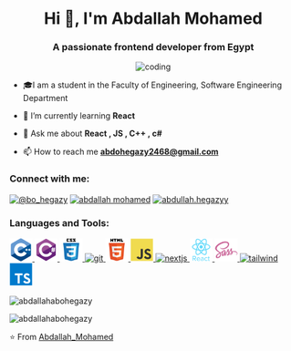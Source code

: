 
<h1 align="center">Hi 👋, I'm Abdallah Mohamed</h1>
<h3 align="center">A passionate frontend developer from Egypt</h3>

  <p align="center">
<img src="https://user-images.githubusercontent.com/10498744/210012254-234538ff-d198-48aa-8964-37e6fd45d227.gif"  width="400px" alt="coding"/>
</p>
  
- 🎓I am a student in the Faculty of Engineering, Software Engineering Department

- 🌱 I’m currently learning **React**

- 💬 Ask me about **React , JS , C++ , c#**

- 📫 How to reach me **abdohegazy2468@gmail.com**




<h3 align="left">Connect with me:</h3>
<p align="left">
<a href="https://twitter.com/@bo_hegazy" target="blank"><img align="center" src="https://raw.githubusercontent.com/rahuldkjain/github-profile-readme-generator/master/src/images/icons/Social/twitter.svg" alt="@bo_hegazy" height="30" width="40" /></a>
<a href="https://linkedin.com/in/abdallah mohamed" target="blank"><img align="center" src="https://raw.githubusercontent.com/rahuldkjain/github-profile-readme-generator/master/src/images/icons/Social/linked-in-alt.svg" alt="abdallah mohamed" height="30" width="40" /></a>
<a href="https://instagram.com/abdullah.hegazyy" target="blank"><img align="center" src="https://raw.githubusercontent.com/rahuldkjain/github-profile-readme-generator/master/src/images/icons/Social/instagram.svg" alt="abdullah.hegazyy" height="30" width="40" /></a>
</p>

<h3 align="left">Languages and Tools:</h3>
<p align="left"> <a href="https://www.w3schools.com/cpp/" target="_blank" rel="noreferrer"> <img src="https://raw.githubusercontent.com/devicons/devicon/master/icons/cplusplus/cplusplus-original.svg" alt="cplusplus" width="40" height="40"/> </a> <a href="https://www.w3schools.com/cs/" target="_blank" rel="noreferrer"> <img src="https://raw.githubusercontent.com/devicons/devicon/master/icons/csharp/csharp-original.svg" alt="csharp" width="40" height="40"/> </a> <a href="https://www.w3schools.com/css/" target="_blank" rel="noreferrer"> <img src="https://raw.githubusercontent.com/devicons/devicon/master/icons/css3/css3-original-wordmark.svg" alt="css3" width="40" height="40"/> </a> <a href="https://git-scm.com/" target="_blank" rel="noreferrer"> <img src="https://www.vectorlogo.zone/logos/git-scm/git-scm-icon.svg" alt="git" width="40" height="40"/> </a> <a href="https://www.w3.org/html/" target="_blank" rel="noreferrer"> <img src="https://raw.githubusercontent.com/devicons/devicon/master/icons/html5/html5-original-wordmark.svg" alt="html5" width="40" height="40"/> </a> <a href="https://developer.mozilla.org/en-US/docs/Web/JavaScript" target="_blank" rel="noreferrer"> <img src="https://raw.githubusercontent.com/devicons/devicon/master/icons/javascript/javascript-original.svg" alt="javascript" width="40" height="40"/> </a> <a href="https://nextjs.org/" target="_blank" rel="noreferrer"> <img src="https://cdn.worldvectorlogo.com/logos/nextjs-2.svg" alt="nextjs" width="40" height="40"/> </a> <a href="https://reactjs.org/" target="_blank" rel="noreferrer"> <img src="https://raw.githubusercontent.com/devicons/devicon/master/icons/react/react-original-wordmark.svg" alt="react" width="40" height="40"/> </a> <a href="https://sass-lang.com" target="_blank" rel="noreferrer"> <img src="https://raw.githubusercontent.com/devicons/devicon/master/icons/sass/sass-original.svg" alt="sass" width="40" height="40"/> </a> <a href="https://tailwindcss.com/" target="_blank" rel="noreferrer"> <img src="https://www.vectorlogo.zone/logos/tailwindcss/tailwindcss-icon.svg" alt="tailwind" width="40" height="40"/> </a> <a href="https://www.typescriptlang.org/" target="_blank" rel="noreferrer"> <img src="https://raw.githubusercontent.com/devicons/devicon/master/icons/typescript/typescript-original.svg" alt="typescript" width="40" height="40"/> </a> </p>

<p><img align="center" src="https://github-readme-stats.vercel.app/api/top-langs?username=abdallahabohegazy&show_icons=true&locale=en&layout=compact" alt="abdallahabohegazy" /></p>


<p align="left"> <img src="https://komarev.com/ghpvc/?username=abdallahabohegazy&label=Profile%20views&color=0e75b6&style=flat" alt="abdallahabohegazy" /> </p>




⭐️ From [Abdallah_Mohamed]([www.linkedin.com/in/abdallah-mohamed-160072250](https://github.com/Abdallahabohegazy?tab=repositories))
